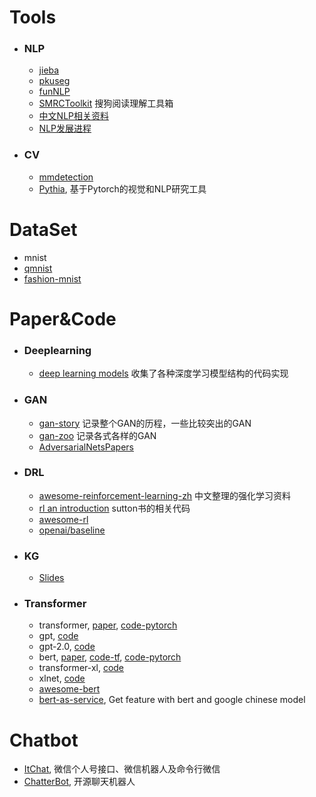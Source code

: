 # Tools
- ### NLP

    - [jieba](https://github.com/fxsjy/jieba)
    - [pkuseg](https://github.com/lancopku/pkuseg-python)
    - [funNLP](https://github.com/fighting41love/funNLP)    
    - [SMRCToolkit](https://github.com/sogou/SMRCToolkit)  搜狗阅读理解工具箱
    - [中文NLP相关资料](https://github.com/crownpku/Awesome-Chinese-NLP)
    - [NLP发展进程](https://github.com/sebastianruder/NLP-progress)

- ### CV

    - [mmdetection](https://github.com/open-mmlab/mmdetection)
    - [Pythia](https://github.com/facebookresearch/pythia), 基于Pytorch的视觉和NLP研究工具


# DataSet

- mnist
- [qmnist](https://github.com/facebookresearch/qmnist)
- [fashion-mnist](https://github.com/zalandoresearch/fashion-mnist)

  
# Paper&Code

- ### Deeplearning

    - [deep learning models](https://github.com/rasbt/deeplearning-models) 收集了各种深度学习模型结构的代码实现

  
- ### GAN

    - [gan-story](https://blog.floydhub.com/gans-story-so-far/) 记录整个GAN的历程，一些比较突出的GAN
    - [gan-zoo](https://github.com/hindupuravinash/the-gan-zoo) 记录各式各样的GAN
    - [AdversarialNetsPapers](https://github.com/zhangqianhui/AdversarialNetsPapers)


- ### DRL

    - [awesome-reinforcement-learning-zh](https://github.com/wwxFromTju/awesome-reinforcement-learning-zh) 中文整理的强化学习资料
    - [rl an introduction](https://github.com/ShangtongZhang/reinforcement-learning-an-introduction) sutton书的相关代码
    - [awesome-rl](https://github.com/aikorea/awesome-rl)
    - [openai/baseline](https://github.com/openai/baselines)


- ### KG

    - [Slides](https://github.com/liuhuanyong/KnowledgeGraphSlides)


- ### Transformer

    - transformer, [paper](https://arxiv.org/pdf/1706.03762.pdf), 	[code-pytorch](<https://github.com/harvardnlp/annotated-transformer>)
    - gpt, [code](https://github.com/openai/finetune-transformer-lm)
    - gpt-2.0, [code](https://github.com/openai/gpt-2)
    - bert, [paper](https://arxiv.org/pdf/1810.04805.pdf), [code-tf](https://github.com/google-research/bert), [code-pytorch](https://github.com/huggingface/pytorch-pretrained-BERT) 
    - transformer-xl, [code](https://github.com/kimiyoung/transformer-xl)
    - xlnet, [code](https://github.com/zihangdai/xlnet)
    - [awesome-bert](https://github.com/Jiakui/awesome-bert)
    - [bert-as-service](https://github.com/hanxiao/bert-as-service), Get feature with bert and google chinese model


# Chatbot

- [ItChat](https://github.com/littlecodersh/ItChat), 微信个人号接口、微信机器人及命令行微信
- [ChatterBot](https://github.com/gunthercox/ChatterBot), 开源聊天机器人